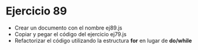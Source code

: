 # Ejercicio 89

* Crear un documento con el nombre ej89.js
* Copiar y pegar el código del ejercicio ej79.js
* Refactorizar el código utilizando la estructura **for** en lugar de **do/while**